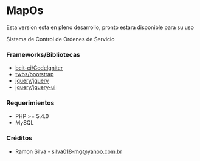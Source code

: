 # MapOs 
Esta version esta en pleno desarrollo, pronto estara disponible para su uso

Sistema de Control de Ordenes de Servicio
###


### Frameworks/Bibliotecas
* [bcit-ci/CodeIgniter](https://github.com/bcit-ci/CodeIgniter)
* [twbs/bootstrap](https://github.com/twbs/bootstrap) 
* [jquery/jquery](https://github.com/jquery/jquery) 
* [jquery/jquery-ui](https://github.com/jquery/jquery-ui) 

### Requerimientos
* PHP >= 5.4.0
* MySQL

### Créditos
* Ramon Silva - silva018-mg@yahoo.com.br
